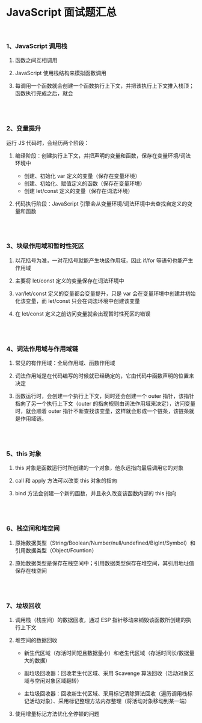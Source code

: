 # JavaScript 面试题汇总

</br>

### 1、JavaScript 调用栈

1. 函数之间互相调用

2. JavaScript 使用栈结构来模拟函数调用

3. 每调用一个函数就会创建一个函数执行上下文，并把该执行上下文推入栈顶；函数执行完成之后，就会

</br>
</br>

### 2、变量提升

运行 JS 代码时，会经历两个阶段：

1.  编译阶段：创建执行上下文，并把声明的变量和函数，保存在变量环境/词法环境中

    -   创建、初始化 var 定义的变量（保存在变量环境）
    -   创建、初始化、赋值定义的函数（保存在变量环境）
    -   创建 let/const 定义的变量（保存在词法环境）

2.  代码执行阶段：JavaScript 引擎会从变量环境/词法环境中去查找自定义的变量和函数

</br>
</br>

### 3、块级作用域和暂时性死区

1. 以花括号为准，一对花括号就能产生块级作用域，因此 if/for 等语句也能产生作用域

2. 主要将 let/const 定义的变量保存在词法环境中

3. var/let/const 定义的变量都会变量提升，只是 var 会在变量环境中创建并初始化该变量，而 let/const 只会在词法环境中创建该变量

4. 在 let/const 定义之前访问变量就会出现暂时性死区的错误

</br>
</br>

### 4、词法作用域与作用域链

1. 常见的有作用域：全局作用域、函数作用域

2. 词法作用域是在代码编写的时候就已经确定的，它由代码中函数声明的位置来决定

3. 函数运行时，会创建一个执行上下文，同时还会创建一个 outer 指针，该指针指向了另一个执行上下文（outer 的指向规则由词法作用域来决定），访问变量时，就会顺着 outer 指针不断查找该变量，这样就会形成一个链条，该链条就是作用域链。

</br>
</br>

### 5、this 对象

1. this 对象是函数运行时所创建的一个对象，他永远指向最后调用它的对象

2. call 和 apply 方法可以改变 this 对象的指向

3. bind 方法会创建一个新的函数，并且永久改变该函数内部的 this 指向

</br>
</br>

### 6、栈空间和堆空间

1. 原始数据类型（String/Boolean/Number/null/undefined/BigInt/Symbol）和引用数据类型（Object/Fcuntion）

2. 原始数据类型是保存在栈空间中；引用数据类型保存在堆空间，其引用地址值保存在栈空间

</br>
</br>

### 7、垃圾回收

1. 调用栈（栈空间）的数据回收，通过 ESP 指针移动来销毁该函数所创建的执行上下文

2. 堆空间的数据回收

    - 新生代区域（存活时间短且数据量小）和老生代区域（存活时间长/数据量大的数据）

    - 副垃圾回收器：回收老生代区域、采用 Scavenge 算法回收（活动对象区域与空闲对象区域翻转）

    - 主垃圾回收器：回收新生代区域、采用标记清除算法回收（遍历调用栈标记活动对象）、采用标记整理方法内存整理（将活动对象移动到某一端）

3. 使用增量标记方法优化全停顿的问题

</br>
</br>
